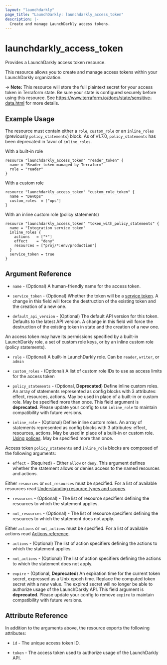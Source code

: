 ```yaml
---
layout: "launchdarkly"
page_title: "LaunchDarkly: launchdarkly_access_token"
description: |-
  Create and manage LaunchDarkly access tokens.
---
```


# launchdarkly_access_token

Provides a LaunchDarkly access token resource.

This resource allows you to create and manage access tokens within your LaunchDarkly organization.

-> **Note:** This resource will store the full plaintext secret for your access token in Terraform state. Be sure your state is configured securely before using this resource. See https://www.terraform.io/docs/state/sensitive-data.html for more details.

## Example Usage

The resource must contain either a `role`, `custom_role` or an `inline_roles` (previously `policy_statements`) block. As of v1.7.0, `policy_statements` has been deprecated in favor of `inline_roles`.

With a built-in role

```hcl
resource "launchdarkly_access_token" "reader_token" {
  name = "Reader token managed by Terraform"
  role = "reader"
}
```

With a custom role

```hcl
resource "launchdarkly_access_token" "custom_role_token" {
  name = "DevOps"
  custom_roles  = ["ops"]
}
```

With an inline custom role (policy statements)

```hcl
resource "launchdarkly_access_token" "token_with_policy_statements" {
  name = "Integration service token"
  inline_roles {
    actions   = ["*"]
    effect    = "deny"
    resources = ["proj/*:env/production"]
  }
  service_token = true
}
```

## Argument Reference

- `name` - (Optional) A human-friendly name for the access token.

- `service_token` - (Optional) Whether the token will be a [service token](https://docs.launchdarkly.com/home/account-security/api-access-tokens#service-tokens). A change in this field will force the destruction of the existing token and the creation of a new one.

- `default_api_version` - (Optional) The default API version for this token. Defaults to the latest API version. A change in this field will force the destruction of the existing token in state and the creation of a new one.

An access token may have its permissions specified by a built-in LaunchDarkly role, a set of custom role keys, or by an inline custom role (policy statements).

- `role` - (Optional) A built-in LaunchDarkly role. Can be `reader`, `writer`, or `admin`

- `custom_roles` - (Optional) A list of custom role IDs to use as access limits for the access token

- `policy_statements` - (Optional, **Deprecated**) Define inline custom roles. An array of statements represented as config blocks with 3 attributes: effect, resources, actions. May be used in place of a built-in or custom role. May be specified more than once. This field argument is **deprecated**. Please update your config to use `inline_role` to maintain compatibility with future versions.

- `inline_role` - (Optional) Define inline custom roles. An array of statements represented as config blocks with 3 attributes: effect, resources, actions. May be used in place of a built-in or custom role. [Using polices](https://docs.launchdarkly.com/home/members/role-policies). May be specified more than once.

Access token `policy_statements` and `inline_role` blocks are composed of the following arguments:

- `effect` - (Required) - Either `allow` or `deny`. This argument defines whether the statement allows or denies access to the named resources and actions.

Either `resources` or `not_resources` must be specified. For a list of available resources read [Understanding resource types and scopes](https://docs.launchdarkly.com/home/account-security/custom-roles/resources#understanding-resource-types-and-scopes).

- `resources` - (Optional) - The list of resource specifiers defining the resources to which the statement applies.

- `not_resources` - (Optional) - The list of resource specifiers defining the resources to which the statement does not apply.

Either `actions` or `not_actions` must be specified. For a list of available actions read [Actions reference](https://docs.launchdarkly.com/home/account-security/custom-roles/actions#actions-reference).

- `actions` - (Optional) The list of action specifiers defining the actions to which the statement applies.

- `not_actions` - (Optional) The list of action specifiers defining the actions to which the statement does not apply.

* `expire` - (Optional, **Deprecated**) An expiration time for the current token secret, expressed as a Unix epoch time. Replace the computed token secret with a new value. The expired secret will no longer be able to authorize usage of the LaunchDarkly API. This field argument is **deprecated**. Please update your config to remove `expire` to maintain compatibility with future versions.

## Attribute Reference

In addition to the arguments above, the resource exports the following attributes:

- `id` - The unique access token ID.

- `token` - The access token used to authorize usage of the LaunchDarkly API.
